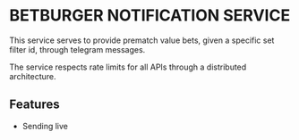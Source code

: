 # BETBURGER NOTIFICATION SERVICE

This service serves to provide prematch value bets, given a specific set filter id, through telegram messages.

The service respects rate limits for all APIs through a distributed architecture.

## Features

- Sending live
